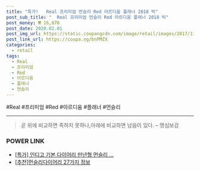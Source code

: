 ```yaml
--- 
title: "특가!   Real 프리미엄 먼슬리 Red 아르디움 플래너 2018 빅" 
post_sub_title: "  Real 프리미엄 먼슬리 Red 아르디움 플래너 2018 빅" 
post_money: ₩ 16,870 
post_date: 2020.02.01 
post_img_url: https://static.coupangcdn.com/image/retail/images/2017/11/03/11/7/59fb4bac-0a28-4651-8a7d-afd09bc03b25.jpg 
post_link_url: https://coupa.ng/bnPMZX 
categories: 
  - retail 
tags: 
  - Real 
  - 프리미엄 
  - Red 
  - 아르디움 
  - 플래너 
  - 먼슬리 
--- 
```

  #Real #프리미엄 #Red #아르디움 #플래너 #먼슬리 
<hr> 

> 곧 위에 비교하면 족하지 못하나,아래에 비교하면 남음이 있다. – 명심보감 


### POWER LINK

* <a href="https://blog.naver.com/an0733/221792476758" target="_blank">[특가] 인디고 기본 다이어리 만년형 먼슬리 ...</a>
* <a href="https://blog.naver.com/fasyy4321/221792016208" target="_blank">[추천]먼슬리다이어리 27가지 정보</a>
